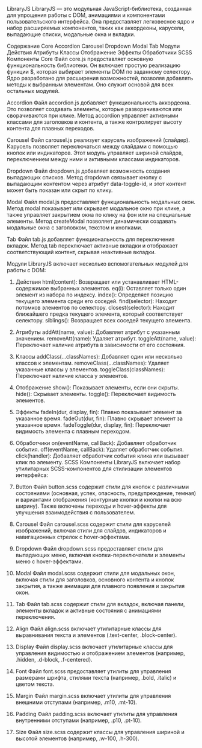 LibraryJS
LibraryJS — это модульная JavaScript-библиотека, созданная для упрощения работы с DOM, анимациями и компонентами пользовательского интерфейса. Она предоставляет легковесное ядро и набор расширяемых компонентов, таких как аккордеоны, карусели, выпадающие списки, модальные окна и вкладки.

Содержание
Core
Accordion
Carousel
Dropdown
Modal
Tab
Модули
Действия
Атрибуты
Классы
Отображение
Эффекты
Обработчики
SCSS Компоненты
Core
Файл core.js предоставляет основную функциональность библиотеки. Он включает простую реализацию функции $, которая выбирает элементы DOM по заданному селектору. Ядро разработано для расширения возможностей, позволяя добавлять методы к выбранным элементам. Оно служит основой для всех остальных модулей.

Accordion
Файл accordion.js добавляет функциональность аккордеона. Это позволяет создавать элементы, которые разворачиваются или сворачиваются при клике. Метод accordion управляет активными классами для заголовков и контента, а также контролирует высоту контента для плавных переходов.

Carousel
Файл carousel.js реализует карусель изображений (слайдер). Карусель позволяет переключаться между слайдами с помощью кнопок или индикаторов. Этот модуль управляет шириной слайдов, переключением между ними и активными классами индикаторов.

Dropdown
Файл dropdown.js добавляет возможность создания выпадающих списков. Метод dropdown связывает кнопку с выпадающим контентом через атрибут data-toggle-id, и этот контент может быть показан или скрыт по клику.

Modal
Файл modal.js предоставляет функциональность модальных окон. Метод modal показывает или скрывает модальное окно при клике, а также управляет закрытием окна по клику на фон или на специальные элементы. Метод createModal позволяет динамически создавать модальные окна с заголовком, текстом и кнопками.

Tab
Файл tab.js добавляет функциональность для переключения вкладок. Метод tab переключает активные вкладки и отображает соответствующий контент, скрывая неактивные вкладки.

Модули
LibraryJS включает несколько вспомогательных модулей для работы с DOM:

1. Действия
html(content): Возвращает или устанавливает HTML-содержимое выбранных элементов.
eq(i): Оставляет только один элемент из набора по индексу.
index(): Определяет позицию текущего элемента среди его соседей.
find(selector): Находит потомков элементов по селектору.
closest(selector): Находит ближайшего предка текущего элемента, который соответствует селектору.
siblings(): Возвращает всех соседей текущего элемента.
2. Атрибуты
addAtt(name, value): Добавляет атрибут с указанным значением.
removeAtt(name): Удаляет атрибут.
toggleAtt(name, value): Переключает наличие атрибута в зависимости от его состояния.
3. Классы
addClass(...classNames): Добавляет один или несколько классов к элементам.
removeClass(...classNames): Удаляет указанные классы у элементов.
toggleClass(classNames): Переключает наличие класса у элементов.
4. Отображение
show(): Показывает элементы, если они скрыты.
hide(): Скрывает элементы.
toggle(): Переключает видимость элементов.
5. Эффекты
fadeIn(dur, display, fin): Плавно показывает элемент за указанное время.
fadeOut(dur, fin): Плавно скрывает элемент за указанное время.
fadeToggle(dur, display, fin): Переключает видимость элемента с плавным переходом.
6. Обработчики
on(eventName, callBack): Добавляет обработчик события.
off(eventName, callBack): Удаляет обработчик события.
click(handler): Добавляет обработчик события клика или вызывает клик по элементу.
SCSS Компоненты
LibraryJS включает набор утилитарных SCSS-компонентов для стилизации элементов интерфейса:

1. Button
Файл button.scss содержит стили для кнопок с различными состояниями (основная, успех, опасность, предупреждение, темная) и вариантами отображения (контурные кнопки и кнопки на всю ширину). Также включены переходы и hover-эффекты для улучшения взаимодействия с пользователем.

2. Carousel
Файл carousel.scss содержит стили для каруселей изображений, включая стили для слайдов, индикаторов и навигационных стрелок с hover-эффектами.

3. Dropdown
Файл dropdown.scss предоставляет стили для выпадающих меню, включая кнопки-переключатели и элементы меню с hover-эффектами.

4. Modal
Файл modal.scss содержит стили для модальных окон, включая стили для заголовков, основного контента и кнопок закрытия, а также анимации для плавного появления и закрытия окон.

5. Tab
Файл tab.scss содержит стили для вкладок, включая панели, элементы вкладок и активные состояния с анимациями переключения.

6. Align
Файл align.scss включает утилитарные классы для выравнивания текста и элементов (.text-center, .block-center).

7. Display
Файл display.scss включает утилитарные классы для управления видимостью и отображением элементов (например, .hidden, .d-block, .f-centered).

8. Font
Файл font.scss предоставляет утилиты для управления размерами шрифта, стилями текста (например, .bold, .italic) и цветом текста.

9. Margin
Файл margin.scss включает утилиты для управления внешними отступами (например, .m10, .mt-10).

10. Padding
Файл padding.scss включает утилиты для управления внутренними отступами (например, .p10, .pt-10).

11. Size
Файл size.scss содержит классы для управления шириной и высотой элементов (например, .w-100, .h-300).

